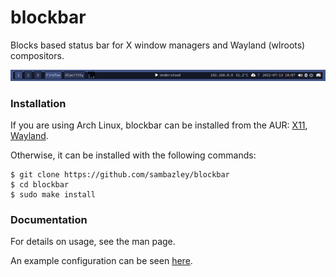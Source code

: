 # blockbar
Blocks based status bar for X window managers and Wayland (wlroots) compositors.

![screenshot](doc/1.png)

### Installation
If you are using Arch Linux, blockbar can be installed from the AUR: [X11](https://aur.archlinux.org/packages/blockbar-git), [Wayland](https://aur.archlinux.org/packages/blockbar-wl-git).

Otherwise, it can be installed with the following commands:

```
$ git clone https://github.com/sambazley/blockbar
$ cd blockbar
$ sudo make install
```

### Documentation
For details on usage, see the man page.

An example configuration can be seen [here](https://github.com/sambazley/dotfiles/tree/master/filesdir/.config/blockbar).
